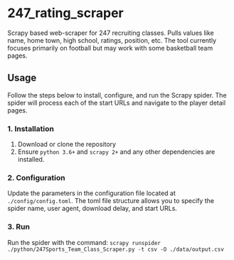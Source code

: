 # 247_rating_scraper
Scrapy based web-scraper for 247 recruiting classes. Pulls values like name, home town, high school, ratings, position, etc. The tool currently focuses primarily on football but may work with some basketball team pages.

## Usage

Follow the steps below to install, configure, and run the Scrapy spider. The spider will process each of the start URLs and navigate to the player detail pages.

### 1. Installation

1. Download or clone the repository
2. Ensure ```python 3.6+``` and ```scrapy 2+``` and any other dependencies are installed.

### 2. Configuration

Update the parameters in the configuration file located at ```./config/config.toml```. The toml file structure allows you to specify the spider name, user agent, download delay, and start URLs.

### 3. Run

Run the spider with the command: ```scrapy runspider ./python/247Sports_Team_Class_Scraper.py -t csv -O ./data/output.csv```